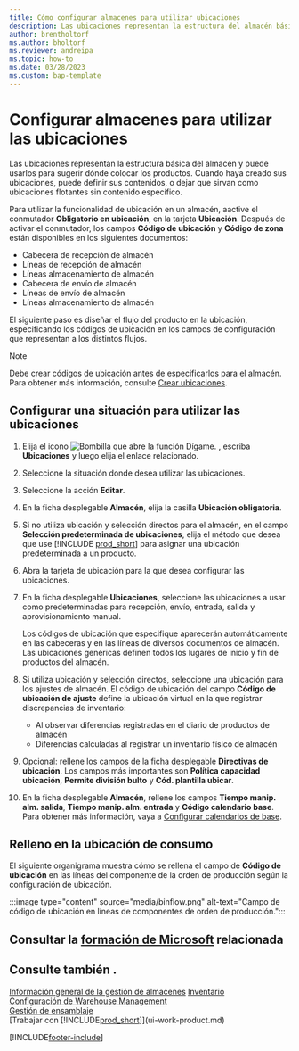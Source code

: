```yaml
---
title: Cómo configurar almacenes para utilizar ubicaciones
description: Las ubicaciones representan la estructura del almacén básico y se utilizan para realizar sugerencias sobre la colocación de los artículos.
author: brentholtorf
ms.author: bholtorf
ms.reviewer: andreipa
ms.topic: how-to
ms.date: 03/28/2023
ms.custom: bap-template
---
```


# <a name="set-up-locations-to-use-bins"></a><a name="set-up-locations-to-use-bins"></a><a name="set-up-locations-to-use-bins"></a><a name="set-up-locations-to-use-bins"></a>Configurar almacenes para utilizar las ubicaciones

Las ubicaciones representan la estructura básica del almacén y puede usarlos para sugerir dónde colocar los productos. Cuando haya creado sus ubicaciones, puede definir sus contenidos, o dejar que sirvan como ubicaciones flotantes sin contenido específico.

Para utilizar la funcionalidad de ubicación en un almacén, aactive el conmutador **Obligatorio en ubicación**, en la tarjeta **Ubicación**. Después de activar el conmutador, los campos **Código de ubicación** y **Código de zona** están disponibles en los siguientes documentos:

* Cabecera de recepción de almacén
* Líneas de recepción de almacén
* Líneas almacenamiento de almacén
* Cabecera de envío de almacén
* Líneas de envío de almacén
* Líneas almacenamiento de almacén

El siguiente paso es diseñar el flujo del producto en la ubicación, especificando los códigos de ubicación en los campos de configuración que representan a los distintos flujos.  

> [!NOTE]  
> Debe crear códigos de ubicación antes de especificarlos para el almacén. Para obtener más información, consulte [Crear ubicaciones](warehouse-how-to-create-individual-bins.md).  

## <a name="to-set-up-a-location-to-use-bins"></a><a name="to-set-up-a-location-to-use-bins"></a><a name="to-set-up-a-location-to-use-bins"></a><a name="to-set-up-a-location-to-use-bins"></a>Configurar una situación para utilizar las ubicaciones

1. Elija el icono ![Bombilla que abre la función Dígame.](media/ui-search/search_small.png "Dígame qué desea hacer") , escriba **Ubicaciones** y luego elija el enlace relacionado.  
2. Seleccione la situación donde desea utilizar las ubicaciones.  
3. Seleccione la acción **Editar**.  
4. En la ficha desplegable **Almacén**, elija la casilla **Ubicación obligatoria**.  
5. Si no utiliza ubicación y selección directos para el almacén, en el campo **Selección predeterminada de ubicaciones**, elija el método que desea que use [!INCLUDE [prod_short](includes/prod_short.md)] para asignar una ubicación predeterminada a un producto.  
6. Abra la tarjeta de ubicación para la que desea configurar las ubicaciones.
7. En la ficha desplegable **Ubicaciones**, seleccione las ubicaciones a usar como predeterminadas para recepción, envío, entrada, salida y aprovisionamiento manual.  

    Los códigos de ubicación que especifique aparecerán automáticamente en las cabeceras y en las líneas de diversos documentos de almacén. Las ubicaciones genéricas definen todos los lugares de inicio y fin de productos del almacén.  
8. Si utiliza ubicación y selección directos, seleccione una ubicación para los ajustes de almacén. El código de ubicación del campo **Código de ubicación de ajuste** define la ubicación virtual en la que registrar discrepancias de inventario:

    * Al observar diferencias registradas en el diario de productos de almacén
    * Diferencias calculadas al registrar un inventario físico de almacén  
9. Opcional: rellene los campos de la ficha desplegable **Directivas de ubicación**. Los campos más importantes son **Política capacidad ubicación**, **Permite división bulto** y **Cód. plantilla ubicar**.  
10. En la ficha desplegable **Almacén**, rellene los campos **Tiempo manip. alm. salida**, **Tiempo manip. alm. entrada** y **Código calendario base**. Para obtener más información, vaya a [Configurar calendarios de base](across-how-to-assign-base-calendars.md).

## <a name="fill-in-the-consumption-bin"></a><a name="fill-in-the-consumption-bin"></a><a name="fill-in-the-consumption-bin"></a><a name="fill-in-the-consumption-bin"></a>Relleno en la ubicación de consumo

El siguiente organigrama muestra cómo se rellena el campo de **Código de ubicación** en las líneas del componente de la orden de producción según la configuración de ubicación.

:::image type="content" source="media/binflow.png" alt-text="Campo de código de ubicación en líneas de componentes de orden de producción.":::

## <a name="see-related-microsoft-training"></a><a name="see-related-microsoft-training"></a><a name="see-related-microsoft-training"></a><a name="see-related-microsoft-training"></a>Consultar la [formación de Microsoft](/training/modules/configure-bins-location/) relacionada

## <a name="see-also"></a><a name="see-also"></a><a name="see-also"></a><a name="see-also"></a>Consulte también .

[Información general de la gestión de almacenes](design-details-warehouse-management.md)
[Inventario](inventory-manage-inventory.md)  
[Configuración de Warehouse Management](warehouse-setup-warehouse.md)  
[Gestión de ensamblaje](assembly-assemble-items.md)  
[Trabajar con [!INCLUDE[prod_short](includes/prod_short.md)]](ui-work-product.md)

[!INCLUDE[footer-include](includes/footer-banner.md)]
